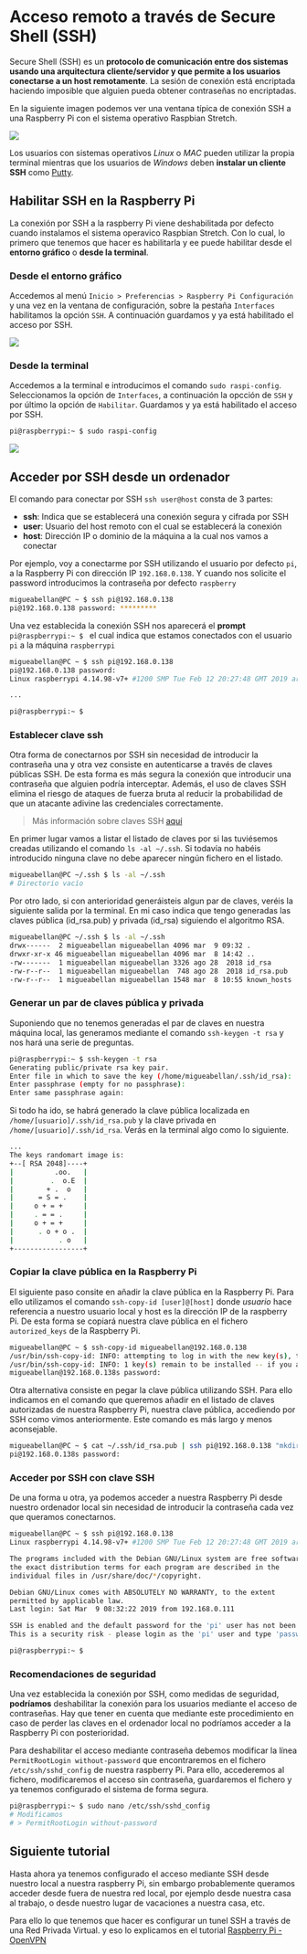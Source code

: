 # Acceso remoto a través de Secure Shell (SSH)

Secure Shell (SSH) es un **protocolo de comunicación entre dos sistemas usando una arquitectura cliente/servidor y que permite a los usuarios conectarse a un host remotamente**. La sesión de conexión está encriptada haciendo imposible que alguien pueda obtener contraseñas no encriptadas.

En la siguiente imagen podemos ver una ventana típica de conexión SSH a una Raspberry Pi con el sistema operativo Raspbian Stretch.

![](img/terminal.png)

Los usuarios con sistemas operativos *Linux* o *MAC* pueden utilizar la propia terminal mientras que los usuarios de *Windows* deben **instalar un cliente SSH** como [Putty](https://www.putty.org/).

## Habilitar SSH en la Raspberry Pi

La conexión por SSH a la raspberry Pi viene deshabilitada por defecto cuando instalamos el sistema operavico Raspbian Stretch. Con lo cual, lo primero que tenemos que hacer es habilitarla y ee puede habilitar desde el **entorno gráfico** o **desde la terminal**.

### Desde el entorno gráfico

Accedemos al menú `Inicio > Preferencias > Raspberry Pi Configuración` y una vez en la ventana de configuración, sobre la pestaña `Interfaces` habilitamos la opción `SSH`. A continuación guardamos y ya está habilitado el acceso por SSH.

![](img/ssh-grafico.png)

### Desde la terminal

Accedemos a la terminal e introducimos el comando `sudo raspi-config`. Seleccionamos la opción de `Interfaces`, a continuación la opcción de `SSH` y por último la opción de `Habilitar`. Guardamos y ya está habilitado el acceso por SSH.

```sh
pi@raspberrypi:~ $ sudo raspi-config
```

![](img/ssh-terminal.png)


## Acceder por SSH desde un ordenador

El comando para conectar por SSH `ssh user@host` consta de 3 partes:

- **ssh**: Indica que se establecerá una conexión segura y cifrada por SSH
- **user**: Usuario del host remoto con el cual se establecerá la conexión
- **host**: Dirección IP o dominio de la máquina a la cual nos vamos a conectar

Por ejemplo, voy a conectarme por SSH utilizando el usuario por defecto `pi`, a la Raspberry Pi con dirección IP `192.168.0.138`. Y cuando nos solicite el password introducimos la contraseña por defecto `raspberry`

```sh
migueabellan@PC ~ $ ssh pi@192.168.0.138
pi@192.168.0.138 password: *********
```

Una vez establecida la conexión SSH nos aparecerá el **prompt** `pi@raspberrypi:~ $ ` el cual indica que estamos conectados con el usuario `pi` a la máquina `raspberrypi`

```sh
migueabellan@PC ~ $ ssh pi@192.168.0.138
pi@192.168.0.138 password: 
Linux raspberrypi 4.14.98-v7+ #1200 SMP Tue Feb 12 20:27:48 GMT 2019 armv7l

...

pi@raspberrypi:~ $ 
```

### Establecer clave ssh 

Otra forma de conectarnos por SSH sin necesidad de introducir la contraseña una y otra vez consiste en autenticarse a través de claves públicas SSH. De esta forma es más segura la conexión que introducir una contraseña que alguien podría interceptar. Además, el uso de claves SSH elimina el riesgo de ataques de fuerza bruta al reducir la probabilidad de que un atacante adivine las credenciales correctamente.

> Más información sobre claves SSH [aquí](https://wiki.archlinux.org/index.php/SSH_keys_(Espa%C3%B1ol))

En primer lugar vamos a listar el listado de claves por si las tuviésemos creadas utilizando el comando `ls -al ~/.ssh`. Si todavía no habéis introducido ninguna clave no debe aparecer ningún fichero en el listado.

```sh
migueabellan@PC ~/.ssh $ ls -al ~/.ssh
# Directorio vacío
```

Por otro lado, si con anterioridad generáisteis algun par de claves, veréis la siguiente salida por la terminal. En mi caso indica que tengo generadas las claves pública (id_rsa.pub) y privada (id_rsa) siguiendo el algoritmo RSA.

```sh
migueabellan@PC ~/.ssh $ ls -al ~/.ssh
drwx------  2 migueabellan migueabellan 4096 mar  9 09:32 .
drwxr-xr-x 46 migueabellan migueabellan 4096 mar  8 14:42 ..
-rw-------  1 migueabellan migueabellan 3326 ago 28  2018 id_rsa
-rw-r--r--  1 migueabellan migueabellan  748 ago 28  2018 id_rsa.pub
-rw-r--r--  1 migueabellan migueabellan 1548 mar  8 10:55 known_hosts
```

### Generar un par de claves pública y privada

Suponiendo que no tenemos generadas el par de claves en nuestra máquina local, las generamos mediante el comando `ssh-keygen -t rsa` y nos hará una serie de preguntas.

```sh
pi@raspberrypi:~ $ ssh-keygen -t rsa
Generating public/private rsa key pair.
Enter file in which to save the key (/home/migueabellan/.ssh/id_rsa):
Enter passphrase (empty for no passphrase): 
Enter same passphrase again: 
```

Si todo ha ido, se habrá generado la clave pública localizada en `/home/[usuario]/.ssh/id_rsa.pub` y la clave privada en `/home/[usuario]/.ssh/id_rsa`. Verás en la terminal algo como lo siguiente.

```sh
...
The keys randomart image is:
+--[ RSA 2048]----+
|          .oo.   |
|         .  o.E  |
|        + .  o   |
|      = S = .    |
|     o + = +     |
|     . = = .     |
|     o + = +     |
|      . o + o .  |
|           . o   |
+-----------------+
```

### Copiar la clave pública en la Raspberry Pi

El siguiente paso consite en añadir la clave pública en la Raspberry Pi. Para ello utilizamos el comando `ssh-copy-id [user]@[host]` donde *usuario* hace referencia a nuestro usuario local y host es la dirección IP de la raspberry Pi. De esta forma se copiará nuestra clave pública en el fichero `autorized_keys` de la Raspberry Pi.

```sh
migueabellan@PC ~ $ ssh-copy-id migueabellan@192.168.0.138
/usr/bin/ssh-copy-id: INFO: attempting to log in with the new key(s), to filter out any that are already installed
/usr/bin/ssh-copy-id: INFO: 1 key(s) remain to be installed -- if you are prompted now it is to install the new keys
migueabellan@192.168.0.138s password: 
```

Otra alternativa consiste en pegar la clave pública utilizando SSH. Para ello indicamos en el comando que queremos añadir en el listado de claves autorizadas de nuestra Raspberry Pi, nuestra clave pública, accediendo por SSH como vimos anteriormente. Este comando es más largo y menos aconsejable. 

```sh
migueabellan@PC ~ $ cat ~/.ssh/id_rsa.pub | ssh pi@192.168.0.138 "mkdir -p ~/.ssh && cat >>  ~/.ssh/authorized_keys"
pi@192.168.0.138s password: 
```

### Acceder por SSH con clave SSH

De una forma u otra, ya podemos acceder a nuestra Raspberry Pi desde nuestro ordenador local sin necesidad de introducir la contraseña cada vez que queramos conectarnos.

```sh
migueabellan@PC ~ $ ssh pi@192.168.0.138
Linux raspberrypi 4.14.98-v7+ #1200 SMP Tue Feb 12 20:27:48 GMT 2019 armv7l

The programs included with the Debian GNU/Linux system are free software;
the exact distribution terms for each program are described in the
individual files in /usr/share/doc/*/copyright.

Debian GNU/Linux comes with ABSOLUTELY NO WARRANTY, to the extent
permitted by applicable law.
Last login: Sat Mar  9 08:32:22 2019 from 192.168.0.111

SSH is enabled and the default password for the 'pi' user has not been changed.
This is a security risk - please login as the 'pi' user and type 'passwd' to set a new password.

pi@raspberrypi:~ $
```

### Recomendaciones de seguridad

Una vez establecida la conexión por SSH, como medidas de seguridad, **podríamos** deshabilitar la conexión para los usuarios mediante el acceso de contraseñas. Hay que tener en cuenta que mediante este procedimiento en caso de perder las claves en el ordenador local no podríamos acceder a la Raspberry Pi con posterioridad.

Para deshabilitar el acceso mediante contraseña debemos modificar la línea `PermitRootLogin without-password` que encontraremos en el fichero `/etc/ssh/sshd_config` de nuestra raspberry Pi. Para ello, accederemos al fichero, modificaremos el acceso sin contraseña, guardaremos el fichero y ya tenemos configurado el sistema de forma segura.

```sh
pi@raspberrypi:~ $ sudo nano /etc/ssh/sshd_config
# Modificamos 
# > PermitRootLogin without-password
```


## Siguiente tutorial

Hasta ahora ya tenemos configurado el acceso mediante SSH desde nuestro local a nuestra raspberry Pi, sin embargo probablemente queramos acceder desde fuera de nuestra red local, por ejemplo desde nuestra casa al trabajo, o desde nuestro lugar de vacaciones a nuestra casa, etc. 

Para ello lo que tenemos que hacer es configurar un tunel SSH a través de una Red Privada Virtual. y eso lo explicamos en el tutorial [Raspberry Pi - OpenVPN](raspberry_pi-openvpn)

